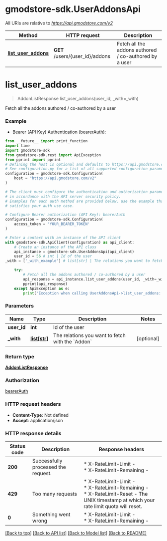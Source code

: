 # gmodstore-sdk.UserAddonsApi

All URIs are relative to *https://api.gmodstore.com/v2*

Method | HTTP request | Description
------------- | ------------- | -------------
[**list_user_addons**](UserAddonsApi.md#list_user_addons) | **GET** /users/{user_id}/addons | Fetch all the addons authored / co-authored by a user


# **list_user_addons**
> AddonListResponse list_user_addons(user_id, _with=_with)

Fetch all the addons authored / co-authored by a user

### Example

* Bearer (API Key) Authentication (bearerAuth):
```python
from __future__ import print_function
import time
import gmodstore-sdk
from gmodstore-sdk.rest import ApiException
from pprint import pprint
# Defining the host is optional and defaults to https://api.gmodstore.com/v2
# See configuration.py for a list of all supported configuration parameters.
configuration = gmodstore-sdk.Configuration(
    host = "https://api.gmodstore.com/v2"
)

# The client must configure the authentication and authorization parameters
# in accordance with the API server security policy.
# Examples for each auth method are provided below, use the example that
# satisfies your auth use case.

# Configure Bearer authorization (API Key): bearerAuth
configuration = gmodstore-sdk.Configuration(
    access_token = 'YOUR_BEARER_TOKEN'
)

# Enter a context with an instance of the API client
with gmodstore-sdk.ApiClient(configuration) as api_client:
    # Create an instance of the API class
    api_instance = gmodstore-sdk.UserAddonsApi(api_client)
    user_id = 56 # int | Id of the user
_with = ['_with_example'] # list[str] | The relations you want to fetch with the `Addon` (optional)

    try:
        # Fetch all the addons authored / co-authored by a user
        api_response = api_instance.list_user_addons(user_id, _with=_with)
        pprint(api_response)
    except ApiException as e:
        print("Exception when calling UserAddonsApi->list_user_addons: %s\n" % e)
```

### Parameters

Name | Type | Description  | Notes
------------- | ------------- | ------------- | -------------
 **user_id** | **int**| Id of the user | 
 **_with** | [**list[str]**](str.md)| The relations you want to fetch with the &#x60;Addon&#x60; | [optional] 

### Return type

[**AddonListResponse**](AddonListResponse.md)

### Authorization

[bearerAuth](../README.md#bearerAuth)

### HTTP request headers

 - **Content-Type**: Not defined
 - **Accept**: application/json

### HTTP response details
| Status code | Description | Response headers |
|-------------|-------------|------------------|
**200** | Successfully processed the request. |  * X-RateLimit-Limit -  <br>  * X-RateLimit-Remaining -  <br>  |
**429** | Too many requests |  * X-RateLimit-Limit -  <br>  * X-RateLimit-Remaining -  <br>  * X-RateLimit-Reset - The UNIX timestamp at which your rate limit quota will reset. <br>  |
**0** | Something went wrong |  * X-RateLimit-Limit -  <br>  * X-RateLimit-Remaining -  <br>  |

[[Back to top]](#) [[Back to API list]](../README.md#documentation-for-api-endpoints) [[Back to Model list]](../README.md#documentation-for-models) [[Back to README]](../README.md)

